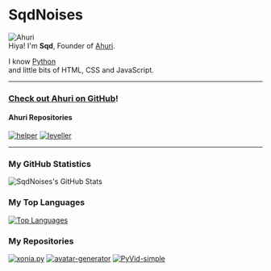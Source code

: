 # SqdNoises
![Ahuri](https://img.shields.io/static/v1?label=Founder%20of&message=Ahuri&color=01b3a1&style=flat&labelColor=009485)
<br>
Hiya! I'm **Sqd**, Founder of [Ahuri](http://18.169.99.65/).

I know [Python](https://python.org)
<br>
and little bits of HTML, CSS and JavaScript.

---

### [Check out Ahuri on GitHub](https://github.com/ahuri-app)!
#### Ahuri Repositories
[![helper](https://github-readme-stats.vercel.app/api/pin/?username=ahuri-app&repo=helper&title_color=fff&icon_color=f9f9f9&text_color=9f9f9f&bg_color=151515&show_owner=true)](https://github.com/ahuri-app/helper)
[![leveller](https://github-readme-stats.vercel.app/api/pin/?username=ahuri-app&repo=leveller&title_color=fff&icon_color=f9f9f9&text_color=9f9f9f&bg_color=151515&show_owner=true)](https://github.com/ahuri-app/leveller)

---

### My GitHub Statistics
![SqdNoises's GitHub Stats](https://github-readme-stats.vercel.app/api?username=sqdnoises&count_private=true&show_icons=true&title_color=fff&icon_color=f9f9f9&text_color=9f9f9f&bg_color=151515)

### My Top Languages
[![Top Languages](https://github-readme-stats.vercel.app/api/top-langs/?username=sqdnoises&layout=compact&langs_count=10&hide=css&title_color=fff&icon_color=f9f9f9&text_color=9f9f9f&bg_color=151515)](https://github.com/SqdNoises)

### My Repositories
[![xonia.py](https://github-readme-stats.vercel.app/api/pin/?username=sqdnoises&repo=xonia.py&title_color=fff&icon_color=f9f9f9&text_color=9f9f9f&bg_color=151515)](https://github.com/sqdnoises/xonia.py)
[![avatar-generator](https://github-readme-stats.vercel.app/api/pin/?username=sqdnoises&repo=avatar-generator&title_color=fff&icon_color=f9f9f9&text_color=9f9f9f&bg_color=151515)](https://github.com/sqdnoises/avatar-generator)
[![PyVid-simple](https://github-readme-stats.vercel.app/api/pin/?username=sqdnoises&repo=PyVid-simple&title_color=fff&icon_color=f9f9f9&text_color=9f9f9f&bg_color=151515)](https://github.com/sqdnoises/PyVid-simple)

